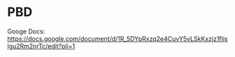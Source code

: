 # PBD
Googe Docs: https://docs.google.com/document/d/1R_5DYpRxzq2e4CuvY5vLSkKxzjz1fljslgu2Rm2nrTc/edit?pli=1
